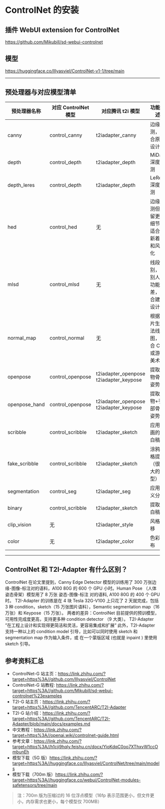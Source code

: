 # ControlNet 的安装

## 插件 WebUI extension for ControlNet

https://github.com/Mikubill/sd-webui-controlnet

## 模型

https://huggingface.co/lllyasviel/ControlNet-v1-1/tree/main

---

## 预处理器与对应模型清单

| 预处理器名称  | 对应 ControlNet 模型 | 对应腾讯 t2i 模型                      | 功能描述                                     |
| ------------- | -------------------- | -------------------------------------- | -------------------------------------------- |
| canny         | control_canny        | t2iadapter_canny                       | 边缘检测，适合原画设计师                     |
| depth         | control_depth        | t2iadapter_depth                       | MiDaS 深度检测                               |
| depth_leres   | control_depth        | t2iadapter_depth                       | LeReS 深度检测                               |
| hed           | control_hed          | 无                                     | 边缘检测但保留更多细节，适合重新着色和风格化 |
| mlsd          | control_mlsd         | 无                                     | 线段识别，识别人物功能极差，适合建筑设计师   |
| normal_map    | control_normal       | 无                                     | 根据图片生成法线贴图，适合 CG 或游戏美术师   |
| openpose      | control_openpose     | t2iadapter_openpose t2iadapter_keypose | 提取人物骨骼姿势                             |
| openpose_hand | control_openpose     | t2iadapter_openpose t2iadapter_keypose | 提取人物+手部骨骼姿势                        |
| scribble      | control_scribble     | t2iadapter_sketch                      | 应用自画的黑白稿                             |
| fake_scribble | control_scribble     | t2iadapter_sketch                      | 涂鸦风格提取（很强大的模型）                 |
| segmentation  | control_seg          | t2iadapter_seg                         | 应用语义分割                                 |
| binary        | control_scribble     | t2iadapter_sketch                      | 提取黑白稿                                   |
| clip_vision   | 无                   | t2iadapter_style                       | 风格转移                                     |
| color         | 无                   | t2iadapter_color                       | 色彩分布                                     |

---

## ControlNet 和 T2I-Adapter 有什么区别？

ControlNet 在论文里提到，Canny Edge Detector 模型的训练用了 300 万张边缘-图像-标注对的语料，A100 80G 的 600 个 GPU 小时。Human Pose （人体姿态骨架）模型用了 8 万张 姿态-图像-标注 对的语料, A100 80G 的 400 个 GPU 时。 T2I-Adapter 的训练是在 4 块 Tesla 32G-V100 上只花了 2 天就完成，包括 3 种 condition，sketch（15 万张图片语料），Semantic segmentation map（16 万张）和 Keypose（15 万张）。 两者的差异：ControlNet 目前提供的预训模型，可用性完成度更高，支持更多种 condition detector （9 大类）。 T2I-Adapter ”在工程上设计和实现得更简洁和灵活，更容易集成和扩展” 此外，T2I-Adapter 支持一种以上的 condition model 引导，比如可以同时使用 sketch 和 segmentation map 作为输入条件，或 在一个蒙版区域 (也就是 inpaint ) 里使用 sketch 引导。

## 参考资料汇总

- ControlNet-G 站主页：https://link.zhihu.com/?target=https%3A//github.com/lllyasviel/ControlNet
- ControlNet-G 站教程: https://link.zhihu.com/?target=https%3A//github.com/Mikubill/sd-webui-controlnet%23examples
- T2I-G 站主页：https://link.zhihu.com/?target=https%3A//github.com/TencentARC/T2I-Adapter
- T2I-G 站介绍：https://link.zhihu.com/?target=https%3A//github.com/TencentARC/T2I-Adapter/blob/main/docs/examples.md
- 中文教程：https://link.zhihu.com/?target=https%3A//openai.wiki/controlnet-guide.html
- 参考文章：https://link.zhihu.com/?target=https%3A//h1cji9hqly.feishu.cn/docx/YioKdqC0oo7XThxvW1ccOmbunEh
- 模型下载（5G 版）https://link.zhihu.com/?target=https%3A//huggingface.co/lllyasviel/ControlNet/tree/main/models
- 模型下载（700m 版）https://link.zhihu.com/?target=https%3A//huggingface.co/webui/ControlNet-modules-safetensors/tree/main

> 注：700m 版为压缩过的 16 位浮点模型（16fp 表示范围更小，但文件更小，内存需求也更小，每个模型仅 700MB）
